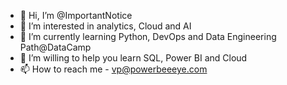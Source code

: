- 👋 Hi, I’m @ImportantNotice
- 👀 I’m interested in analytics, Cloud and AI
- 🌱 I’m currently learning Python, DevOps and Data Engineering Path@DataCamp
- 💞️ I’m willing to help you learn SQL, Power BI and Cloud 
- 📫 How to reach me  - vp@powerbeeeye.com

<!---
ImportantNotice/ImportantNotice is a ✨ special ✨ repository because its `README.md` (this file) appears on your GitHub profile.
You can click the Preview link to take a look at your changes.
--->
